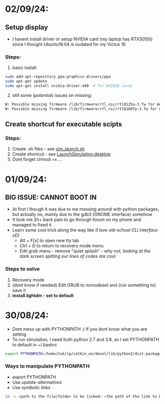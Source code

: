 # 02/09/24:
## Setup display
- I havent install driver or setup NVIDIA card (my laptop has RTX3050i) since I thought Ubuntu18.04 is oudated for my Victus 16

### Steps:
1. basic install
```bash
sudo add-apt-repository ppa:graphics-drivers/ppa
sudo apt-get update
sudo apt-get install nvidia-driver-440  # for NVIDIA cards
```
2. still some (potential) issues on missing:
```bash
W: Possible missing firmware /lib/firmware/rtl_nic/rtl8125a-3.fw for module r8169
W: Possible missing firmware /lib/firmware/rtl_nic/rtl8168fp-3.fw for module r8169
```

## Create shortcut for executable scipts
### Steps:
1. Create .sh files - see [sim_launch.sh](example/sim_launch.sh)
2. Create shortcut - see [LaunchSimulation.desktop](example/LaunchSimulation.desktop)
3. Dont forget chmod +x ...

# 01/09/24:
## BIG ISSUE: CANNOT BOOT IN
- At first I though it was due to me messing around with python packages, but actually no, mainly due to the gdb3 (GNOME interface) somehow
- It took me 2h+ back pain to go through forum on my phone and managed to fixed it
- Learn some cool trick along the way like *(I love old-school CLI interface xD)*
  * Alt + F[x] to open new tty tab
  * Ctrl + D to return to recovery mode menu
  * Edit grub menu - remove "quiet splash" - *why not, looking at the dark screen spitting our lines of codes are cool*

### Steps to solve
1. Recovery mode
2. (dont know if needed) Edit GRUB to nomodeset and (run something to) save it
3. **install *lightdm* - set to default**

# 30/08/24:
- Dont mess up with PYTHONPATH :) If you dont know what you are setting
- To run simulation, I need both python 2.7 and 3.8, so I set PYTHONPATH to default in ~/.bashrc
```bash
export PYTHONPATH=/home/tukilp/catkin_ws/devel/lib/python3/dist-packages:/opt/ros/melodic/lib/python2.7/dist-packages:$PYTHONPATH
```

### Ways to manipulate PYTHONPATH
- export PYTHONPATH
- Use *update-alternatives*
- Use *symbolic links*
```bash
ln -s <path to the file/folder to be linked> <the path of the link to be created>
```


